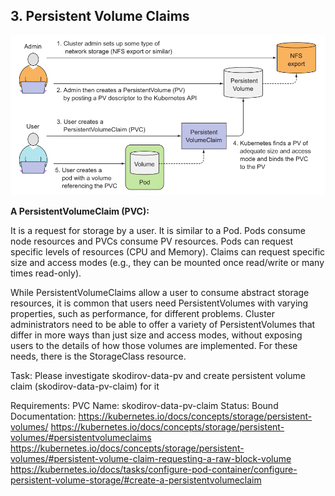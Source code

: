 ## 3. Persistent Volume Claims

![](../img/3-2766dbeb28dfbbdf15ff5280063d98df.png)

**A PersistentVolumeClaim (PVC):**

It is a request for storage by a user. It is similar to a Pod. Pods consume node resources and PVCs consume PV resources. Pods can request specific levels of resources (CPU and Memory). Claims can request specific size and access modes (e.g., they can be mounted once read/write or many times read-only).

While PersistentVolumeClaims allow a user to consume abstract storage resources, it is common that users need PersistentVolumes with varying properties, such as performance, for different problems. Cluster administrators need to be able to offer a variety of PersistentVolumes that differ in more ways than just size and access modes, without exposing users to the details of how those volumes are implemented. For these needs, there is the StorageClass resource.

Task:
Please investigate skodirov-data-pv and create persistent volume claim (skodirov-data-pv-claim) for it

Requirements:
PVC Name: skodirov-data-pv-claim
Status: Bound
Documentation:
https://kubernetes.io/docs/concepts/storage/persistent-volumes/
https://kubernetes.io/docs/concepts/storage/persistent-volumes/#persistentvolumeclaims
https://kubernetes.io/docs/concepts/storage/persistent-volumes/#persistent-volume-claim-requesting-a-raw-block-volume
https://kubernetes.io/docs/tasks/configure-pod-container/configure-persistent-volume-storage/#create-a-persistentvolumeclaim
